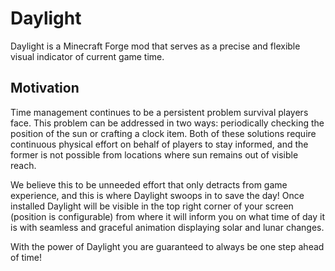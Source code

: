 # Daylight

Daylight is a Minecraft Forge mod that serves as a precise and flexible visual indicator of current game time. 

## Motivation

Time management continues to be a persistent problem survival players face. This problem can be addressed in two ways: periodically checking the position of the sun or crafting a clock item. Both of these solutions require continuous physical effort on behalf of players to stay informed, and the former is not possible from locations where sun remains out of visible reach.

We believe this to be unneeded effort that only detracts from game experience, and this is where Daylight swoops in to save the day! Once installed Daylight will be visible in the top right corner of your screen (position is configurable) from where it will inform you on what time of day it is with seamless and graceful animation displaying solar and lunar changes. 

With the power of Daylight you are guaranteed to always be one step ahead of time!



